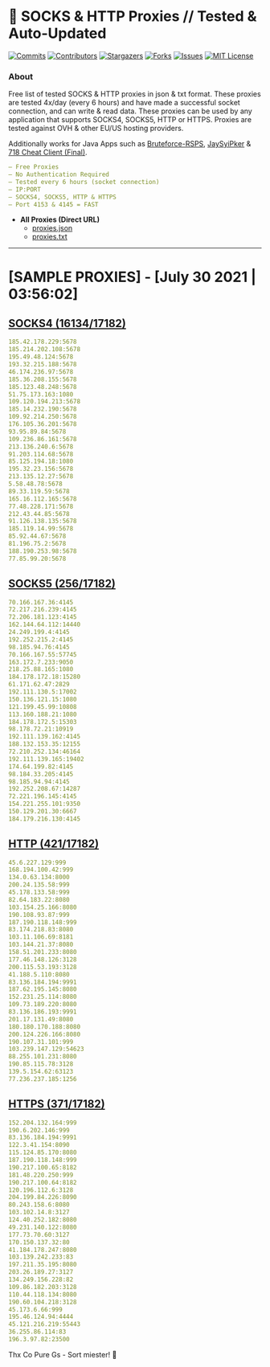 <!-- MARKDOWN LINKS & IMAGES -->
<!-- https://www.markdownguide.org/basic-syntax/#reference-style-links -->
[contributors-shield]: https://img.shields.io/github/contributors/KaiBurton/free-proxies-autoupdated?style=for-the-badge
[contributors-url]: https://github.com/KaiBurton/free-proxies-autoupdated/graphs/contributors
[forks-shield]: https://img.shields.io/github/forks/KaiBurton/free-proxies-autoupdated?style=for-the-badge
[forks-url]: https://github.com/KaiBurton/free-proxies-autoupdated/network/members
[stars-shield]: https://img.shields.io/github/stars/KaiBurton/free-proxies-autoupdated?style=for-the-badge
[stars-url]: https://github.com/KaiBurton/free-proxies-autoupdated/stargazers
[issues-shield]: https://img.shields.io/github/issues/KaiBurton/free-proxies-autoupdated?style=for-the-badge
[issues-url]: https://github.com/KaiBurton/free-proxies-autoupdated/issues
[license-shield]: https://img.shields.io/github/license/KaiBurton/free-proxies-autoupdated?style=for-the-badge
[license-url]: https://github.com/KaiBurton/free-proxies-autoupdated/blob/main/LICENSE
[commit-shield]: https://img.shields.io/github/last-commit/KaiBurton/free-proxies-autoupdated?style=for-the-badge
[commit-url]: https://github.com/KaiBurton/free-proxies-autoupdated/commits/main

# 🎁 SOCKS & HTTP Proxies // Tested & Auto-Updated

[![Commits][commit-shield]][commit-url]
[![Contributors][contributors-shield]][contributors-url]
[![Stargazers][stars-shield]][stars-url]
[![Forks][forks-shield]][forks-url]
[![Issues][issues-shield]][issues-url]
[![MIT License][license-shield]][license-url]

### About
Free list of tested SOCKS & HTTP proxies in json & txt format. These proxies are tested 4x/day (every 6 hours) and have made a successful socket connection, and can write & read data. These proxies can be used by any application that supports SOCKS4, SOCKS5, HTTP or HTTPS. Proxies are tested against OVH & other EU/US hosting providers.

Additionally works for Java Apps such as [Bruteforce-RSPS](https://github.com/KaiBurton/Bruteforce-RSPS), [JaySyiPker](https://github.com/JayArrowz/JaySyiPker) & [718 Cheat Client (Final)](https://github.com/KaiBurton/718-Cheat-Client-Final). 

```yaml
— Free Proxies
— No Authentication Required
— Tested every 6 hours (socket connection)
— IP:PORT
— SOCKS4, SOCKS5, HTTP & HTTPS
— Port 4153 & 4145 = FAST
```

- **All Proxies (Direct URL)**
  - [proxies.json](https://raw.githubusercontent.com/KaiBurton/free-proxies-autoupdated/main/proxies.json)
  - [proxies.txt](https://raw.githubusercontent.com/KaiBurton/free-proxies-autoupdated/main/proxies.txt)

---

# [SAMPLE PROXIES] - [July 30 2021 | 03:56:02]

## [SOCKS4 (16134/17182)](https://raw.githubusercontent.com/KaiBurton/free-proxies-autoupdated/main/proxies-socks4.txt)
```yaml
185.42.178.229:5678
185.214.202.108:5678
195.49.48.124:5678
193.32.215.188:5678
46.174.236.97:5678
185.36.208.155:5678
185.123.48.248:5678
51.75.173.163:1080
109.120.194.213:5678
185.14.232.190:5678
109.92.214.250:5678
176.105.36.201:5678
93.95.89.84:5678
109.236.86.161:5678
213.136.240.6:5678
91.203.114.68:5678
85.125.194.18:1080
195.32.23.156:5678
213.135.12.27:5678
5.58.48.78:5678
89.33.119.59:5678
165.16.112.165:5678
77.48.228.171:5678
212.43.44.85:5678
91.126.138.135:5678
185.119.14.99:5678
85.92.44.67:5678
81.196.75.2:5678
188.190.253.98:5678
77.85.99.20:5678
```

## [SOCKS5 (256/17182)](https://raw.githubusercontent.com/KaiBurton/free-proxies-autoupdated/main/proxies-socks5.txt)
```yaml
70.166.167.36:4145
72.217.216.239:4145
72.206.181.123:4145
162.144.64.112:14440
24.249.199.4:4145
192.252.215.2:4145
98.185.94.76:4145
70.166.167.55:57745
163.172.7.233:9050
218.25.88.165:1080
184.178.172.18:15280
61.171.62.47:2829
192.111.130.5:17002
150.136.121.15:1080
121.199.45.99:10808
113.160.188.21:1080
184.178.172.5:15303
98.178.72.21:10919
192.111.139.162:4145
188.132.153.35:12155
72.210.252.134:46164
192.111.139.165:19402
174.64.199.82:4145
98.184.33.205:4145
98.185.94.94:4145
192.252.208.67:14287
72.221.196.145:4145
154.221.255.101:9350
150.129.201.30:6667
184.179.216.130:4145
```

## [HTTP (421/17182)](https://raw.githubusercontent.com/KaiBurton/free-proxies-autoupdated/main/proxies-http.txt)
```yaml
45.6.227.129:999
168.194.100.42:999
134.0.63.134:8000
200.24.135.58:999
45.178.133.58:999
82.64.183.22:8080
103.154.25.166:8080
190.108.93.87:999
187.190.118.148:999
83.174.218.83:8080
103.11.106.69:8181
103.144.21.37:8080
158.51.201.233:8080
177.46.148.126:3128
200.115.53.193:3128
41.188.5.110:8080
83.136.184.194:9991
187.62.195.145:8080
152.231.25.114:8080
109.73.189.220:8080
83.136.186.193:9991
201.17.131.49:8080
180.180.170.188:8080
200.124.226.166:8080
190.107.31.101:999
103.239.147.129:54623
88.255.101.231:8080
190.85.115.78:3128
139.5.154.62:63123
77.236.237.185:1256
```

## [HTTPS (371/17182)](https://raw.githubusercontent.com/KaiBurton/free-proxies-autoupdated/main/proxies-https.txt)
```yaml
152.204.132.164:999
190.6.202.146:999
83.136.184.194:9991
122.3.41.154:8090
115.124.85.170:8080
187.190.118.148:999
190.217.100.65:8182
181.48.220.250:999
190.217.100.64:8182
120.196.112.6:3128
204.199.84.226:8090
80.243.158.6:8080
103.102.14.8:3127
124.40.252.182:8080
49.231.140.122:8080
177.73.70.60:3127
170.150.137.32:80
41.184.178.247:8080
103.139.242.233:83
197.211.35.195:8080
203.26.189.27:3127
134.249.156.228:82
109.86.182.203:3128
110.44.118.134:8080
190.60.104.218:3128
45.173.6.66:999
195.46.124.94:4444
45.121.216.219:55443
36.255.86.114:83
196.3.97.82:23500
```



Thx Co Pure Gs - Sort miester! 💟